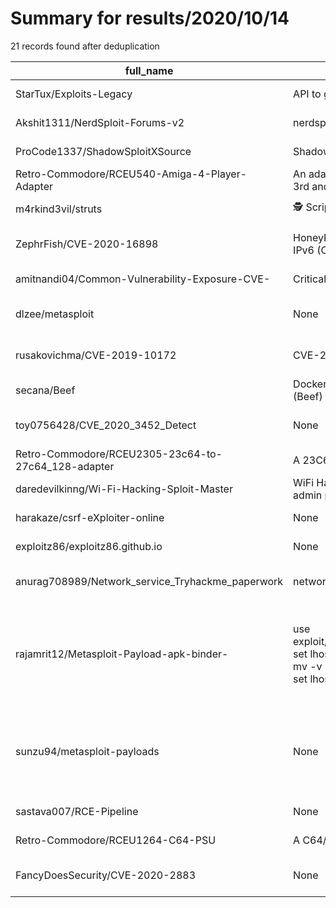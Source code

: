 
# Summary for results/2020/10/14
    
21 records found after deduplication

| full_name | description | html_url | matched_list | matched_count | pushed_at | size | stargazers_count | language | forks_count | vul_ids |
|-----------------------------------------------------|---------------------------------------------------------------------------------------------------------------------------------------------------------------------------------------------------------------------------|------------------------------------------------------------------------|----------------------------------------------------------------------------------------|-----------------|---------------------------|--------|--------------------|------------|---------------|--------------------|
| StarTux/Exploits-Legacy | API to guard against various exploits in Minecraft | https://github.com/StarTux/Exploits-Legacy | ['exploit'] | 1 | 2020-10-14 10:17:37+00:00 | 43 | 1 | Java | 0 | [] |
| Akshit1311/NerdSploit-Forums-v2 | nerdsploit forums website template | https://github.com/Akshit1311/NerdSploit-Forums-v2 | ['sploit'] | 1 | 2020-10-14 08:28:34+00:00 | 36394 | 0 | JavaScript | 0 | [] |
| ProCode1337/ShadowSploitXSource | Shadow sploit x roblox exploit source code | https://github.com/ProCode1337/ShadowSploitXSource | ['exploit', 'sploit'] | 2 | 2020-10-14 21:17:39+00:00 | 1564 | 0 | C# | 0 | [] |
| Retro-Commodore/RCEU540-Amiga-4-Player-Adapter | An adapter that plugs into the Amiga's parallel port to grant 3rd and 4th joystick port. | https://github.com/Retro-Commodore/RCEU540-Amiga-4-Player-Adapter | ['rce'] | 1 | 2020-10-14 21:25:02+00:00 | 113 | 4 | | 0 | [] |
| m4rkind3vil/struts | 🕵 Script de RCE para K8 Vul. | https://github.com/m4rkind3vil/struts | ['rce'] | 1 | 2020-10-14 19:14:54+00:00 | 49 | 0 | Python | 0 | [] |
| ZephrFish/CVE-2020-16898 | HoneyPoC 2.0: Proof-of-Concept (PoC) script to exploit IPv6 (CVE-2020-16898). | https://github.com/ZephrFish/CVE-2020-16898 | ['cve poc', 'cve-2', 'exploit'] | 3 | 2020-10-14 16:56:04+00:00 | 153 | 19 | | 7 | ['CVE-2020-16898'] |
| amitnandi04/Common-Vulnerability-Exposure-CVE- | Critical CVE's in last 5 years. CVE Exploits. | https://github.com/amitnandi04/Common-Vulnerability-Exposure-CVE- | ['exploit'] | 1 | 2020-10-14 14:28:49+00:00 | 59 | 0 | Python | 0 | [] |
| dlzee/metasploit | None | https://github.com/dlzee/metasploit | ['metasploit module OR payload'] | 1 | 2020-10-14 12:32:01+00:00 | 0 | 0 | | 0 | [] |
| rusakovichma/CVE-2019-10172 | CVE-2019-10172 PoC and Possible mitigations | https://github.com/rusakovichma/CVE-2019-10172 | ['cve poc', 'cve-2'] | 2 | 2020-10-14 12:07:45+00:00 | 6 | 0 | Java | 0 | ['CVE-2019-10172'] |
| secana/Beef | Docker image for The Browser Exploitation Framework (Beef) | https://github.com/secana/Beef | ['exploit'] | 1 | 2020-10-14 10:11:37+00:00 | 9 | 0 | Dockerfile | 0 | [] |
| toy0756428/CVE_2020_3452_Detect | None | https://github.com/toy0756428/CVE_2020_3452_Detect | ['cve-2'] | 1 | 2020-10-14 15:15:12+00:00 | 2 | 0 | Python | 0 | ['CVE-2020-3452'] |
| Retro-Commodore/RCEU2305-23c64-to-27c64_128-adapter | A 23C64 ROM to 27C64/27C128 adapter | https://github.com/Retro-Commodore/RCEU2305-23c64-to-27c64_128-adapter | ['rce'] | 1 | 2020-10-14 19:43:27+00:00 | 311 | 2 | | 0 | [] |
| daredevilkinng/Wi-Fi-Hacking-Sploit-Master | WiFi Hacking Sploit Master is a password cracker for an admin page of a WiFi router | https://github.com/daredevilkinng/Wi-Fi-Hacking-Sploit-Master | ['sploit'] | 1 | 2020-10-14 05:25:58+00:00 | 17 | 1 | Python | 2 | [] |
| harakaze/csrf-eXploiter-online | None | https://github.com/harakaze/csrf-eXploiter-online | ['exploit'] | 1 | 2020-10-14 03:28:58+00:00 | 3 | 0 | HTML | 0 | [] |
| exploitz86/exploitz86.github.io | None | https://github.com/exploitz86/exploitz86.github.io | ['exploit'] | 1 | 2020-10-14 15:14:46+00:00 | 6 | 0 | HTML | 0 | [] |
| anurag708989/Network_service_Tryhackme_paperwork | network services scanning,understanding smb,ftp,nmap | https://github.com/anurag708989/Network_service_Tryhackme_paperwork | ['metasploit module OR payload'] | 1 | 2020-10-14 12:23:14+00:00 | 12 | 0 | | 0 | [] |
| rajamrit12/Metasploit-Payload-apk-binder- | use exploit/windows/fileformat/adobe_pdf_embedded_exe_nojs set lhost set lport 4040 set filename mypdf.pdf exploit $ mv -v .......... /sdcard msfconsole use exploit/multi/handler set lhost set lport exploit | https://github.com/rajamrit12/Metasploit-Payload-apk-binder- | ['exploit', 'metasploit module OR metasploit payload', 'metasploit module OR payload'] | 3 | 2020-10-14 20:51:09+00:00 | 48 | 0 | | 3 | [] |
| sunzu94/metasploit-payloads | None | https://github.com/sunzu94/metasploit-payloads | ['metasploit module OR metasploit payload', 'metasploit module OR payload'] | 2 | 2020-10-14 00:25:51+00:00 | 58345 | 0 | C | 0 | [] |
| sastava007/RCE-Pipeline | None | https://github.com/sastava007/RCE-Pipeline | ['rce'] | 1 | 2020-10-14 14:29:24+00:00 | 8 | 1 | JavaScript | 0 | [] |
| Retro-Commodore/RCEU1264-C64-PSU | A C64/C128/Vic20 PSU | https://github.com/Retro-Commodore/RCEU1264-C64-PSU | ['rce'] | 1 | 2020-10-14 19:46:29+00:00 | 25146 | 54 | | 3 | [] |
| FancyDoesSecurity/CVE-2020-2883 | None | https://github.com/FancyDoesSecurity/CVE-2020-2883 | ['cve-2'] | 1 | 2020-10-14 23:14:49+00:00 | 4 | 2 | Python | 0 | ['CVE-2020-2883'] |
